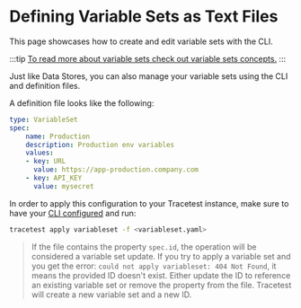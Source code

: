 # Defining Variable Sets as Text Files

This page showcases how to create and edit variable sets with the CLI.

:::tip
[To read more about variable sets check out variable sets concepts.](../concepts/variable-sets.md)
:::

Just like Data Stores, you can also manage your variable sets using the CLI and definition files.

A definition  file looks like the following:

```yaml
type: VariableSet
spec:
    name: Production
    description: Production env variables
    values:
    - key: URL
      value: https://app-production.company.com
    - key: API_KEY
      value: mysecret
```

In order to apply this configuration to your Tracetest instance, make sure to have your [CLI configured](./configuring-your-cli.md) and run:

```sh
tracetest apply variableset -f <variableset.yaml>
```

> If the file contains the property `spec.id`, the operation will be considered a variable set update. If you try to apply a variable set and you get the error: `could not apply variableset: 404 Not Found`, it means the provided ID doesn't exist. Either update the ID to reference an existing variable set or remove the property from the file. Tracetest will create a new variable set and a new ID.
